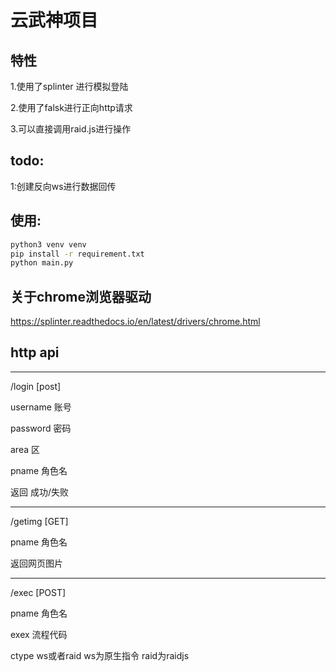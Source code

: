 # 云武神项目

## 特性
1.使用了splinter 进行模拟登陆

2.使用了falsk进行正向http请求

3.可以直接调用raid.js进行操作


## todo:
1:创建反向ws进行数据回传


## 使用:

```cmd
python3 venv venv
pip install -r requirement.txt
python main.py
```

## 关于chrome浏览器驱动

https://splinter.readthedocs.io/en/latest/drivers/chrome.html


## http api
---

/login  [post]

username 账号

password 密码

area 区

pname 角色名

返回 
成功/失败

---

/getimg [GET] 

pname 角色名


返回网页图片


---

/exec [POST]

pname 角色名

exex 流程代码

ctype ws或者raid  ws为原生指令 raid为raidjs
